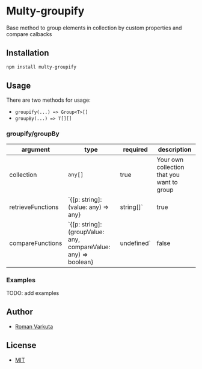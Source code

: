 # Multy-groupify

Base method to group elements in collection by custom properties and compare calbacks

## Installation

```bash
npm install multy-groupify
```

## Usage

There are two methods for usage:
- `groupify(...) => Group<T>[]`
- `groupBy(...) => T[][]`

### groupify/groupBy

|argument|type|required|description|
|----|----|----|----|
|collection|`any[]`|true|Your own collection that you want to group|
|retrieveFunctions|`{[p: string]: (value: any) => any} | string[]`|true|Collection of attributes, or collection of custom retrieve functions, where property is target attribute|
|compareFunctions|`{[p: string]: (groupValue: any, compareValue: any) => boolean} | undefined`|false|Your custom compare functions|

### Examples

TODO: add examples

## Author
- [Roman Varkuta](https://www.linkedin.com/in/roman-varkuta-431a9b169/)

## License
- [MIT](./LICENSE.md)
